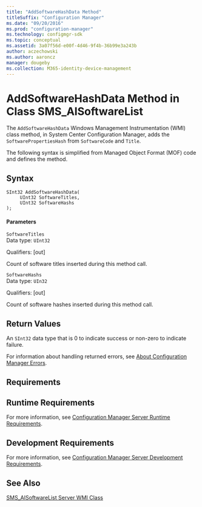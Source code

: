 ```yaml
---
title: "AddSoftwareHashData Method"
titleSuffix: "Configuration Manager"
ms.date: "09/20/2016"
ms.prod: "configuration-manager"
ms.technology: configmgr-sdk
ms.topic: conceptual
ms.assetid: 3a07f56d-e00f-4d46-9f4b-36b99e3a243b
author: aczechowski
ms.author: aaroncz
manager: dougeby
ms.collection: M365-identity-device-management
---
```

# AddSoftwareHashData Method in Class SMS_AISoftwareList
The `AddSoftwareHashData` Windows Management Instrumentation (WMI) class method, in System Center Configuration Manager, adds the `SoftwarePropertiesHash` from `SoftwareCode` and `Title`.  

 The following syntax is simplified from Managed Object Format (MOF) code and defines the method.  

## Syntax  

```  
SInt32 AddSoftwareHashData(   
     UInt32 SoftwareTitles,  
     UInt32 SoftwareHashs   
);  
```  

#### Parameters  
 `SoftwareTitles`  
 Data type: `UInt32`  

 Qualifiers: [out]  

 Count of software titles inserted during this method call.  

 `SoftwareHashs`  
 Data type: `UIn32`  

 Qualifiers: [out]  

 Count of software hashes inserted during this method call.  

## Return Values  
 An `SInt32` data type that is 0 to indicate success or non-zero to indicate failure.  

 For information about handling returned errors, see [About Configuration Manager Errors](../../../../../develop/core/understand/about-configuration-manager-errors.md).  

## Requirements  

## Runtime Requirements  
 For more information, see [Configuration Manager Server Runtime Requirements](../../../../../develop/core/reqs/server-runtime-requirements.md).  

## Development Requirements  
 For more information, see [Configuration Manager Server Development Requirements](../../../../../develop/core/reqs/server-development-requirements.md).  

## See Also  
 [SMS_AISoftwareList Server WMI Class](../../../../../develop/reference/core/clients/asset-intelligence/sms_aisoftwarelist-server-wmi-class.md)
